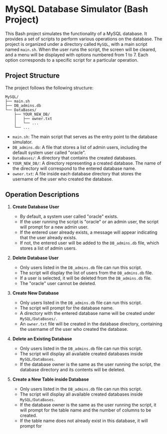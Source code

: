 
# MySQL Database Simulator (Bash Project)

This Bash project simulates the functionality of a MySQL database. It provides a set of scripts to perform various operations on the database. The project is organized under a directory called `MySQL`, with a main script named `main.sh`. When the user runs the script, the screen will be cleared, and a menu will be displayed with options numbered from 1 to 7. Each option corresponds to a specific script for a particular operation.

## Project Structure

The project follows the following structure:

```
MySQL/
├── main.sh
├── DB_admins.db
└── DataBases/
    ├── YOUR_NEW_DB/
    │   ├── owner.txt
    │   └── ...
    └── ...
```

- `main.sh`: The main script that serves as the entry point to the database simulator.
- `DB_admins.db`: A file that stores a list of admin users, including the default system user called "oracle".
- `DataBases/`: A directory that contains the created databases.
- `YOUR_NEW_DB/`: A directory representing a created database. The name of the directory will correspond to the entered database name.
- `owner.txt`: A file inside each database directory that stores the username of the user who created the database.


## Operation Descriptions

1. **Create Database User**

   - By default, a system user called "oracle" exists.
   - If the user running the script is "oracle" or an admin user, the script will prompt for a new admin user.
   - If the entered user already exists, a message will appear indicating that the user already exists.
   - If not, the entered user will be added to the `DB_admins.db` file, which stores a list of admin users.

2. **Delete Database User**

   - Only users listed in the `DB_admins.db` file can run this script.
   - The script will display the list of users from the `DB_admins.db` file.
   - If a user is selected, it will be deleted from the `DB_admins.db` file.
   - The "oracle" user cannot be deleted.

3. **Create New Database**

   - Only users listed in the `DB_admins.db` file can run this script.
   - The script will prompt for the database name.
   - A directory with the entered database name will be created under `MySQL/DataBases/`.
   - An `owner.txt` file will be created in the database directory, containing the username of the user who created the database.

4. **Delete an Existing Database**

   - Only users listed in the `DB_admins.db` file can run this script.
   - The script will display all available created databases inside `MySQL/DataBases`.
   - If the database owner is the same as the user running the script, the database directory and its contents will be deleted.

5. **Create a New Table inside Database**

   - Only users listed in the `DB_admins.db` file can run this script.
   - The script will display all available created databases inside `MySQL/DataBases`.
   - If the database owner is the same as the user running the script, it will prompt for the table name and the number of columns to be created.
   - If the table name does not already exist in this database, it will prompt for
